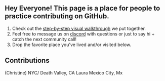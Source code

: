 ## Hey Everyone! This page is a place for people to practice contributing on GitHub.

1. Check out the [step-by-step visual walkthrough](https://docs.google.com/presentation/d/1n6AExyGiIfbnpGS4HHHLSnniHOwsT3ir-lp-aOM95cw/edit#slide=id.p) we put together.
2. Feel free to message us on [discord](https://discord.gg/X52aM3eDRZ) with questions or just to say hi + catch the next community call!
3. Drop the favorite place you've lived and/or visited below.


## Contributions
(Christine) NYC/ Death Valley, CA
Laura Mexico City, Mx
